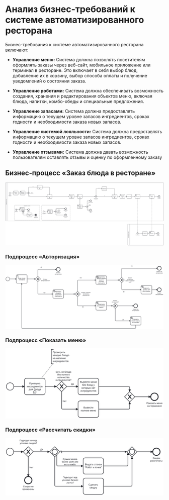 # Анализ бизнес-требований к системе автоматизированного ресторана

Бизнес-требования к системе автоматизированного ресторана включают:

- **Управление меню:** 
   Система должна позволять посетителям оформлять заказы через веб-сайт, мобильное приложение или терминал в ресторане. Это включает в себя выбор блюд, добавление их в корзину, выбор способа оплаты и получение уведомлений о состоянии заказа.

- **Управление роботами:** 
   Система должна обеспечивать возможность создания, хранения и редактирования объектов меню, включая блюда, напитки, комбо-обеды и специальные предложения. 

- **Управление запасами:** 
   Система должна предоставлять информацию о текущем уровне запасов ингредиентов, сроках годности и необходимости заказа новых запасов. 

- **Управление системой лояльности:** 
   Система должна предоставлять информацию о текущем уровне запасов ингредиентов, сроках годности и необходимости заказа новых запасов. 

- **Управление отзывами:** 
   Система должна давать возможность пользователям оставлять отзывы и оценку по оформленному заказу

## Бизнес-процесс «Заказ блюда в ресторане»

 ![BPMN диаграмма](diagrams/include/BPMN-1.svg)

### Подпроцесс «Авторизация»

 ![BPMN диаграмма](diagrams/include/BPMN-2.svg)

 ### Подпроцесс «Показать меню»

 ![BPMN диаграмма](diagrams/include/BPMN-3.svg)

 ### Подпроцесс «Рассчитать скидки»

 ![BPMN диаграмма](diagrams/include/BPMN-4.svg)
